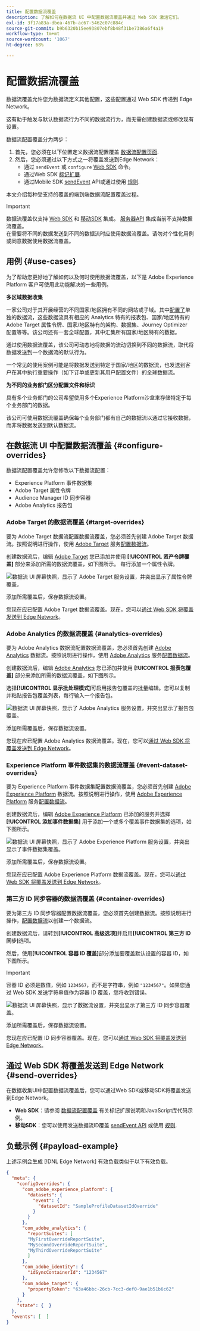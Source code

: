 ```yaml
---
title: 配置数据流覆盖
description: 了解如何在数据流 UI 中配置数据流覆盖并通过 Web SDK 激活它们。
exl-id: 3f17a83a-dbea-467b-ac67-5462c07c884c
source-git-commit: b9b6320b15ee93807ebf8b48f31be7386a6f4a19
workflow-type: tm+mt
source-wordcount: '1067'
ht-degree: 68%

---
```


# 配置数据流覆盖

数据流覆盖允许您为数据流定义其他配置，这些配置通过 Web SDK 传递到 Edge Network。

这有助于触发与默认数据流行为不同的数据流行为，而无需创建数据流或修改现有设置。

数据流配置覆盖分为两步：

1. 首先，您必须在以下位置定义数据流配置覆盖 [数据流配置页面](configure.md).
2. 然后，您必须通过以下方式之一将覆盖发送到Edge Network：
   * 通过 `sendEvent` 或 `configure` [Web SDK](#send-overrides) 命令。
   * 通过Web SDK [标记扩展](../tags/extensions/client/web-sdk/web-sdk-extension-configuration.md).
   * 通过Mobile SDK [sendEvent](#send-overrides) API或通过使用 [规则](#send-overrides).

本文介绍每种受支持的覆盖的端到端数据流配置覆盖过程。

>[!IMPORTANT]
>
>数据流覆盖仅支持 [Web SDK](../web-sdk/home.md) 和 [移动SDK](https://developer.adobe.com/client-sdks/home/) 集成。 [服务器API](../server-api/overview.md) 集成当前不支持数据流覆盖。
><br>
>在需要将不同的数据发送到不同的数据流时应使用数据流覆盖。请勿对个性化用例或同意数据使用数据流覆盖。

## 用例 {#use-cases}

为了帮助您更好地了解如何以及何时使用数据流覆盖，以下是 Adobe Experience Platform 客户可使用此功能解决的一些用例。

**多区域数据收集**

一家公司对于其开展经营的不同国家/地区拥有不同的网站或子域。其中[配置了](configure.md)单独的数据流，这些数据流具有相应的 Analytics 特有的报表包、国家/地区特有的 Adobe Target 属性令牌、国家/地区特有的架构、数据集、Journey Optimizer 配置等等。该公司还有一套全球配置，其中汇集所有国家/地区特有的数据。

通过使用数据流覆盖，该公司可动态地将数据的流动切换到不同的数据流，取代将数据发送到一个数据流的默认行为。

一个常见的使用案例可能是将数据发送到特定于国家/地区的数据流，也发送到客户在其中执行重要操作（如下订单或更新其用户配置文件）的全球数据流。

**为不同的业务部门区分配置文件和标识**

具有多个业务部门的公司希望使用多个Experience Platform沙盒来存储特定于每个业务部门的数据。

该公司可使用数据流覆盖确保每个业务部门都有自己的数据流以通过它接收数据，而非将数据发送到默认数据流。

## 在数据流 UI 中配置数据流覆盖 {#configure-overrides}

数据流配置覆盖允许您修改以下数据流配置：

* Experience Platform 事件数据集
* Adobe Target 属性令牌
* Audience Manager ID 同步容器
* Adobe Analytics 报告包

### Adobe Target 的数据流覆盖 {#target-overrides}

要为 Adobe Target 数据流配置数据流覆盖，您必须首先创建 Adobe Target 数据流。按照说明进行操作，使用 [Adobe Target](configure.md#target) 服务[配置数据流](configure.md)。

创建数据流后，编辑 [Adobe Target](configure.md#target) 您已添加并使用 **[!UICONTROL 资产令牌覆盖]** 部分来添加所需的数据流覆盖，如下图所示。 每行添加一个属性令牌。

![数据流 UI 屏幕快照，显示了 Adobe Target 服务设置，并突出显示了属性令牌覆盖。](assets/overrides/override-target.png)

添加所需覆盖后，保存数据流设置。

您现在应已配置 Adobe Target 数据流覆盖。现在，您可以[通过 Web SDK 将覆盖发送到 Edge Network](#send-overrides)。

### Adobe Analytics 的数据流覆盖 {#analytics-overrides}

要为 Adobe Analytics 数据流配置数据流覆盖，您必须首先创建 [Adobe Analytics](configure.md#analytics) 数据流。按照说明进行操作，使用 [Adobe Analytics](configure.md#analytics) 服务[配置数据流](configure.md)。

创建数据流后，编辑 [Adobe Analytics](configure.md#target) 您已添加并使用 **[!UICONTROL 报表包覆盖]** 部分来添加所需的数据流覆盖，如下图所示。

选择&#x200B;**[!UICONTROL 显示批处理模式]**&#x200B;可启用报告包覆盖的批量编辑。您可以复制并粘贴报告包覆盖列表，每行输入一个报告包。

![数据流 UI 屏幕快照，显示了 Adobe Analytics 服务设置，并突出显示了报告包覆盖。](assets/overrides/override-analytics.png)

添加所需覆盖后，保存数据流设置。

您现在应已配置 Adobe Analytics 数据流覆盖。现在，您可以[通过 Web SDK 将覆盖发送到 Edge Network](#send-overrides)。

### Experience Platform 事件数据集的数据流覆盖 {#event-dataset-overrides}

要为 Experience Platform 事件数据集配置数据流覆盖，您必须首先创建 [Adobe Experience Platform](configure.md#aep) 数据流。按照说明进行操作，使用 [Adobe Experience Platform](configure.md#aep) 服务[配置数据流](configure.md)。

创建数据流后，编辑 [Adobe Experience Platform](configure.md#aep) 已添加的服务并选择 **[!UICONTROL 添加事件数据集]** 用于添加一个或多个覆盖事件数据集的选项，如下图所示。

![数据流 UI 屏幕快照，显示了 Adobe Experience Platform 服务设置，并突出显示了事件数据集覆盖。](assets/overrides/override-aep.png)

添加所需覆盖后，保存数据流设置。

您现在应已配置 Adobe Experience Platform 数据流覆盖。现在，您可以[通过 Web SDK 将覆盖发送到 Edge Network](#send-overrides)。

### 第三方 ID 同步容器的数据流覆盖 {#container-overrides}

要为第三方 ID 同步容器配置数据流覆盖，您必须首先创建数据流。按照说明进行操作，[配置数据流](configure.md)以创建一个数据流。

创建数据流后，请转到&#x200B;**[!UICONTROL 高级选项]**&#x200B;并启用&#x200B;**[!UICONTROL 第三方 ID 同步]**&#x200B;选项。

然后，使用&#x200B;**[!UICONTROL 容器 ID 覆盖]**&#x200B;部分添加要覆盖默认设置的容器 ID，如下图所示。

>[!IMPORTANT]
>
>容器 ID 必须是数值，例如 `1234567`，而不是字符串，例如 `"1234567"`。如果您通过 Web SDK 发送字符串值作为容器 ID 覆盖，您将收到错误。

![数据流 UI 屏幕快照，显示了数据流设置，并突出显示了第三方 ID 同步容器覆盖。](assets/overrides/override-container.png)

添加所需覆盖后，保存数据流设置。

您现在应已配置 ID 同步容器覆盖。现在，您可以[通过 Web SDK 将覆盖发送到 Edge Network](#send-overrides)。

## 通过 Web SDK 将覆盖发送到 Edge Network {#send-overrides}

在数据收集UI中配置数据流覆盖后，您可以通过Web SDK或移动SDK将覆盖发送到Edge Network。

* **Web SDK**：请参阅 [数据流配置覆盖](../web-sdk/commands/datastream-overrides.md#library) 有关标记扩展说明和JavaScript库代码示例。
* **移动SDK**：您可以使用发送数据流ID覆盖 [sendEvent API](https://developer.adobe.com/client-sdks/edge/edge-network/tutorials/send-overrides-sendevent/) 或使用 [规则](https://developer.adobe.com/client-sdks/edge/edge-network/tutorials/send-overrides-rules/).

## 负载示例 {#payload-example}

上述示例会生成 [!DNL Edge Network] 有效负载类似于以下有效负载。

```json
{
  "meta": {
    "configOverrides": {
      "com_adobe_experience_platform": {
        "datasets": {
          "event": {
            "datasetId": "SampleProfileDatasetIdOverride"
          }
        }
      },
      "com_adobe_analytics": {
        "reportSuites": [
        "MyFirstOverrideReportSuite",
        "MySecondOverrideReportSuite",
        "MyThirdOverrideReportSuite"
        ]
      },
      "com_adobe_identity": {
        "idSyncContainerId": "1234567"
      },
      "com_adobe_target": {
        "propertyToken": "63a46bbc-26cb-7cc3-def0-9ae1b51b6c62"
      }
    },
    "state": {  }
  },
  "events": [  ]
}
```
